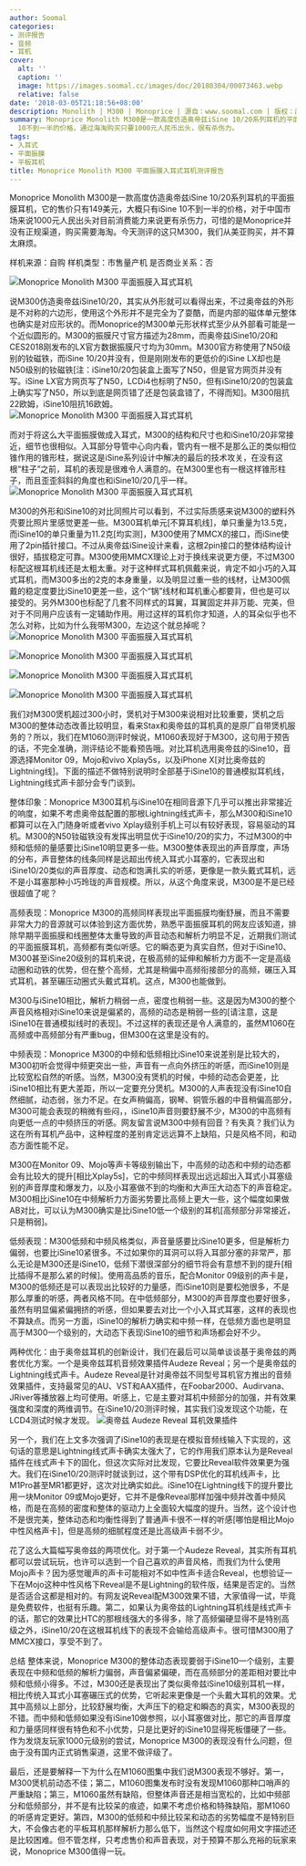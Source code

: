 ```yaml
---
author: Soomal
categories:
- 测评报告
- 音频
- 耳机
cover:
  alt: ''
  caption: ''
  image: https://images.soomal.cc/images/doc/20180304/00073463.webp
  relative: false
date: '2018-03-05T21:18:56+08:00'
description: Monolith | M300 | Monoprice | 源自：www.soomal.com | 版权：原创 |  平均/总评分：10.00/180
summary: Monoprice Monolith M300是一款高度仿造奥帝兹iSine 10/20系列耳机的平面振膜耳机，它的售价只有149美元，大概只有iSine
  10不到一半的价格，通过海淘购买只要1000元人民币出头，很有杀伤力。
tags:
- 入耳式
- 平面振膜
- 平板耳机
title: Monoprice Monolith M300 平面振膜入耳式耳机测评报告
---
```


Monoprice Monolith M300是一款高度仿造奥帝兹iSine 10/20系列耳机的平面振膜耳机，它的售价只有149美元，大概只有iSine 10不到一半的价格，对于中国市场来说1000元人民出头对目前消费能力来说更有杀伤力，可惜的是Monoprice并没有正规渠道，购买需要海淘。今天测评的这只M300，我们从美亚购买，并不算太麻烦。

样机来源：自购
样机类型：市售量产机
是否商业关系：否

![Monoprice Monolith M300 平面振膜入耳式耳机](https://images.soomal.cc/images/doc/20180226/00073437.webp)




说M300仿造奥帝兹iSine10/20，其实从外形就可以看得出来，不过奥帝兹的外形是不对称的六边形，使用这个外形并不是完全为了耍酷，而是内部的磁体单元整体也确实是对应形状的。而Monoprice的M300单元形状样式至少从外部看可能是一个近似圆形的。M300的振膜尺寸官方描述为28mm，而奥帝兹iSine10/20和CES2018刚发布的LX官方数据振膜尺寸均为30mm。M300官方称使用了N50级别的钕磁铁，而iSine 10/20并没有，但是刚刚发布的更低价的iSine LX却也是N50级别的钕磁铁[注：iSine10/20包装盒上面写了N50，但是官方网页并没有写。iSine LX官方网页写了N50，LCDi4也标明了N50，但有iSine10/20的包装盒上确实写了N50，所以到底是网页错了还是包装盒错了，不得而知]。M300阻抗22欧姆，iSine10阻抗16欧姆。
![Monoprice Monolith M300 平面振膜入耳式耳机](https://images.soomal.cc/images/doc/20180226/00073427.webp)




而对于将这么大平面振膜做成入耳式，M300的结构和尺寸也和iSine10/20非常接近，细节也很相似。入耳部分导管中心向内看，管内有一根不是那么正的类似相位锥作用的锥形柱，据说这是iSine系列设计中解决的最后的技术攻关，在没有这根“柱子”之前，耳机的表现是很难令人满意的。在M300里也有一根这样锥形柱子，而且歪歪斜斜的角度也和iSine10/20几乎一样。
![Monoprice Monolith M300 平面振膜入耳式耳机](https://images.soomal.cc/images/doc/20180226/00073430.webp)




M300的外形和iSine10的对比同照片可以看到，不过实际质感来说M300的塑料外壳要比照片里感觉更差一些。M300耳机单元[不算耳机线]，单只重量为13.5克，而iSine10的单只重量为11.2克[均实测]，M300使用了MMCX的接口，而iSine使用了2pin插针接口。不过从奥帝兹iSine设计来看，这根2pin接口的整体结构设计很好，插拔稳定可靠。M300使用MMCX理论上对于换线来说更方便，不过M300标配这根耳机线还是太粗太重。对于这种样式耳机佩戴来说，肯定不如小巧的入耳式耳机，而M300多出的2克的本身重量，以及明显过重一些的线材，让M300佩戴的稳定度要比iSine10更差一些，这个“锅”线材和耳机重心都要背，但也是可以接受的。另外M300也标配了几套不同样式的耳翼，耳翼固定并非万能、完美，但对于不同用户应该有一定辅助作用。用过这样的耳机你才知道，人的耳朵似乎也不怎么对称，比如为什么我带M300，左边这个就总掉呢？
![Monoprice Monolith M300 平面振膜入耳式耳机](https://images.soomal.cc/images/doc/20180226/00073432_01.webp)




![Monoprice Monolith M300 平面振膜入耳式耳机](https://images.soomal.cc/images/doc/20180226/00073434_01.webp)




![Monoprice Monolith M300 平面振膜入耳式耳机](https://images.soomal.cc/images/doc/20180226/00073435_01.webp)




![Monoprice Monolith M300 平面振膜入耳式耳机](https://images.soomal.cc/images/doc/20180226/00073436_01.webp)




我们对M300煲机超过300小时，煲机对于M300来说相对比较重要，煲机之后M300的整体动态改善比较明显，看来Stax和奥帝兹的耳机真的是原厂自带煲机服务的？所以，我们在M1060测评时候说，M1060表现好于M300，这句用于预告的话，不完全准确，测评结论不能看预告哦。对比耳机选用奥帝兹的iSine10，音源选择Monitor 09，Mojo和vivo Xplay5s，以及iPhone X[对比奥帝兹的Lightning线]。下面的描述不做特别说明时全部基于iSine10的普通模拟耳机线，Lightning线式声卡部分会专门谈到。

整体印象：Monoprice M300耳机与iSine10在相同音源下几乎可以推出非常接近的响度，如果不考虑奥帝兹配置的那根Lightning线式声卡，那么M300和iSine10都算可以在入门随身听或者vivo Xplay级别手机上可以有较好表现，容易驱动的耳机。M300的N50钕磁铁没有发挥出明显优于iSine10/20的实力，不过M300的中频和低频的量感要比iSine10明显更多一些。M300整体表现出的声音厚度，声场的分布，声音整体的线条同样是远超出传统入耳式小耳塞的，它表现出和iSine10/20类似的声音厚度、动态和饱满扎实的听感，更像是一款头戴式耳机，远不是小耳塞那种小巧玲珑的声音规模。所以，从这个角度来说，M300是不是已经很超值了呢？

高频表现：Monoprice M300的高频同样表现出平面振膜均衡舒展，而且不需要非常大力的音源就可以体验到这方面优势，熟悉平面振膜耳机的网友应该知道，排除早期平面振膜和线圈整体太重导致的声音动态和解析力明显不足，近期我们测试的平面振膜耳机，高频都有类似听感。它的瞬态更为真实自然，但对于iSine10、M300甚至iSine20级别的耳机来说，在极高频的延伸和解析力方面不一定是高级动圈和动铁的优势，但在整个高频，尤其是稍偏中高频衔接部分的高频，碾压入耳式耳机，甚至碾压动圈式头戴式耳机。这点，M300也能做到。

M300与iSine10相比，解析力稍弱一点，密度也稍弱一些。这是因为M300的整个声音风格相对iSine10来说是偏紧的，高频的动态是稍弱一些的[请注意，这是iSine10在普通模拟线时的表现]。不过这样的表现还是令人满意的，虽然M1060在高频或中高频部分有严重bug，但M300在这里是没有的。

中频表现：Monoprice M300的中频和低频相比iSine10来说差别是比较大的，M300初听会觉得中频更突出一些，声音有一点向外挤压的听感，而iSine10则是比较宽松自然的听感。当然，M300没有煲机的时候，中频的动态会更差，比iSine10相比有更大差距，所以一定要充分煲机。M300的人声表现没有iSine10自然细腻，动态弱，张力不足。在女声稍偏高，钢琴、铜管乐器的中音稍偏高部分，M300可能会表现的稍微有些闷，，iSine10声音则要舒展不少，M300的中高频有向更低一点的中频挤压的听感。网友留言说M300中频有回音？有失真？我们认为这在所有耳机产品中，这种程度的差别肯定远远算不上缺陷，只是风格不同，和动态方面性能不足。

M300在Monitor 09、Mojo等声卡等级别输出下，中高频的动态和中频的动态都会有比较大的提升[相比Xplay5s]，它的中频同样表现出远远超出入耳式小耳塞级别的声音厚度和爆发力，以及小耳塞做不到的均衡和大声压大动态下的声音稳定。M300相比iSine10在中频解析力方面劣势要比高频上更大一些，这个幅度如果做AB对比，可以认为M300确实是比iSine10低一个级别的耳机[高频部分非常接近，只是稍弱]。

低频表现：M300低频和中频风格类似，声音量感要比iSine10更多，但是解析力偏弱，也要比iSine10紧很多。不过如果你的耳洞可以将入耳部分塞的非常严，那么无论是M300还是iSine10，低频下潜很深部分的细节将会有意想不到的提升[相比插得不是那么紧的时候]。使用高品质的音乐，配合Monitor 09级别的声卡是，M300的低频还是可以表现出比较好的力量感，而iSine10则是要松弛很多，不是那么厚重的听感，两者风格不同。在中低频部分，M300的声音厚度也要好很多，虽然有明显偏紧偏拥挤的听感，但如果要去对比一个小入耳式耳塞，这样的表现也不算缺点。而另一方面，iSine10的解析力确实和中频一样，在低频方面也是明显高于M300一个级别的，大动态下表现iSine10的细节和声场都会好不少。

两种优化：由于奥帝兹耳机的创新设计，我们在最后可以简单谈谈基于奥帝兹的两套优化方案。一个是奥帝兹耳机音频效果插件Audeze Reveal；另一个是奥帝兹的Lightning线式声卡。Audeze Reveal是针对奥帝兹不同型号耳机官方推出的音频效果插件，支持最常见的AU、VST和AAX插件，在Foobar2000、Audirvana、JRiver等播放器上均可使用。听感上，它是主要对耳机中频部分的加强，并有效果强度和深度的两维调节。在iSine10/20测评时候，其实我们没发现这个功能，在LCD4测试时候才发现。
![奥帝兹 Audeze Reveal 耳机效果插件](https://images.soomal.cc/images/doc/20180304/00073462.webp)




另一个，我们在上文多次强调了iSine10的表现是在模拟音频线输入下实现的，这句话的意思是Lightning线式声卡确实太强大了，它的作用我们原本认为是Reveal插件在线式声卡下的固化，但这次实际对比发现，它要比Reveal软件效果更为强大。我们在iSine10/20测评时就谈到过，这个带有DSP优化的耳机线声卡，比M1Pro甚至MR1都更好，这次对比确实如此。iSine10在Lightning线下的提升要比用一块Monitor 09或Mojo更好，它并不是像Reveal那样加强中频并改善中频风格，而是在高频的密度和整体的驱动力上全面较大幅度的提升。当然，这个设计也不是很完美，整体动态和均衡性得到了普通声卡很不一样的听感[哪怕是相比Mojo中性风格声卡]，但是高频的细腻程度还是比高级声卡弱不少。

花了这么大篇幅写奥帝兹的两项优化。对于第一个Audeze Reveal，其实所有耳机都可以尝试玩玩，也许可以选到一个自己喜欢的声音风格，而我们为什么使用Mojo声卡？因为感觉暖声的声卡可能相对不如中性声卡适合Reveal，也想验证一下在Mojo这种中性风格下Reveal是不是Lightning的软件版，结果是否定的。当然是否适合这都是相对的。有网友说Reveal配M300效果不错，大家值得一试，毕竟是免费软件，也挺有乐趣。第二，如果认为奥帝兹的Lightning耳机线是线式声卡的话，那它的效果比HTC的那根线强大的多得多，除了高频偏硬显得不是特别高级之外，iSine10/20在这根耳机线下的表现不会输给高级声卡。很可惜M300用了MMCX接口，享受不到了。

总结
整体来说，Monoprice M300的整体动态表现要弱于iSine10一个级别，主要表现在中频和低频的解析力偏弱，声音偏紧偏硬，而在高频部分的差距相对要比中频和低频小得多。不过，M300还是表现出了类似奥帝兹iSine10级别耳机一样，相比传统入耳式小耳塞碾压式的优势，它听起来更像是一个头戴大耳机的效果。尤其中高频以上部分，比较舒展均衡，大声压下的稳定和瞬态的真实，M300表现的不错。而中频和低频如果没有iSine10做参照，以小耳塞做对比，那它的声音厚度和力量感同样很有特色和不小优势，只是比更好的iSine10显得死板僵硬了一些。作为发烧友玩家1000元级别的尝试，Monoprice M300的表现没有什么问题，但由于没有国内正式销售渠道，这里不做评级了。

最后，还是要解释一下为什么在M1060图集中我们说M300表现不够好。第一，M300煲机前动态不佳；第二，M1060图集发布时没有发现M1060那种口哨声的严重缺陷；第三，M1060虽然有缺陷，但整体声音还是相当宽松的，比如中频部分和低频部分，并不是有比较呆的痕迹，如果不考虑价格和特殊缺陷，那M1060的听感肯定更好。第四，M300的低频和中频比较呆和动态的劣势幅度不是特别巨大，不会像古老的平板耳机那样解析力那么低下，当然这个程度如何用文字描述还是比较困难。但不管怎样，只考虑售价和声音表现，对于预算不那么充裕的玩家来说，Monoprice M300值得一玩。